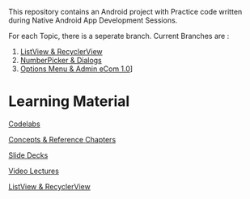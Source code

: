 This repository contains an Android project with Practice code written during Native Android App Development Sessions.

For each Topic, there is a seperate branch. Current Branches are :

1. [ListView & RecyclerView](https://github.com/lswarnkar1/NAAD-Sessions-Practice/tree/listview_recyclerview)
2. [NumberPicker & Dialogs](https://github.com/lswarnkar1/NAAD-Sessions-Practice/tree/number_picker_and_dialogs)
3. [Options Menu & Admin eCom 1.0](https://github.com/lswarnkar1/NAAD-Sessions-Practice/tree/menus)]

# Learning Material

[Codelabs](https://developer.android.com/courses/fundamentals-training/toc-v2https://developer.android.com/courses/fundamentals-training/toc-v2)

[Concepts & Reference Chapters](https://google-developer-training.github.io/android-developer-fundamentals-course-concepts-v2/index.html)

[Slide Decks](https://drive.google.com/corp/drive/folders/1eu-LXxiHocSktGYpG04PfE9Xmr_pBY5P)

[Video Lectures](https://www.youtube.com/playlist?list=PLlyCyjh2pUe9wv-hU4my-Nen_SvXIzxGB)

[ListView & RecyclerView](https://www.notion.so/ListView-RecyclerView-b56c9d266d124b03b35b8e75775b6a91#26d2e7c146e341a3a231417990350d37)
